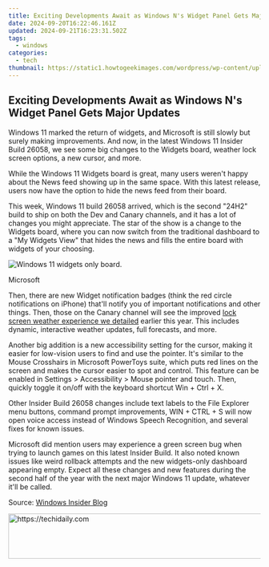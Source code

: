 ```yaml
---
title: Exciting Developments Await as Windows N's Widget Panel Gets Major Updates
date: 2024-09-20T16:22:46.161Z
updated: 2024-09-21T16:23:31.502Z
tags:
  - windows
categories:
  - tech
thumbnail: https://static1.howtogeekimages.com/wordpress/wp-content/uploads/2023/11/33.png
---
```


## Exciting Developments Await as Windows N's Widget Panel Gets Major Updates

Windows 11 marked the return of widgets, and Microsoft is still slowly but surely making improvements. And now, in the latest Windows 11 Insider Build 26058, we see some big changes to the Widgets board, weather lock screen options, a new cursor, and more.

 While the Windows 11 Widgets board is great, many users weren't happy about the News feed showing up in the same space. With this latest release, users now have the option to hide the news feed from their board.

 This week, Windows 11 build 26058 arrived, which is the second "24H2" build to ship on both the Dev and Canary channels, and it has a lot of changes you might appreciate. The star of the show is a change to the Widgets board, where you can now switch from the traditional dashboard to a "My Widgets View" that hides the news and fills the entire board with widgets of your choosing.

![Windows 11 widgets only board.](https://static1.howtogeekimages.com/wordpress/wp-content/uploads/2024/02/windows-11-widgets-only.jpg) 

Microsoft 

 Then, there are new Widget notification badges (think the red circle notifications on iPhone) that'll notify you of important notifications and other things. Then, those on the Canary channel will see the improved [lock screen weather experience we detailed](https://media-tips.techidaily.com/mpg-to-divx-video-conversion-for-windows-and-macos-users-a-comprehensive-tutorial/) earlier this year. This includes dynamic, interactive weather updates, full forecasts, and more.

 Another big addition is a new accessibility setting for the cursor, making it easier for low-vision users to find and use the pointer. It's similar to the Mouse Crosshairs in Microsoft PowerToys suite, which puts red lines on the screen and makes the cursor easier to spot and control. This feature can be enabled in Settings > Accessibility > Mouse pointer and touch. Then, quickly toggle it on/off with the keyboard shortcut Win + Ctrl + X.

 Other Insider Build 26058 changes include text labels to the File Explorer menu buttons, command prompt improvements, WIN + CTRL + S will now open voice access instead of Windows Speech Recognition, and several fixes for known issues.

 Microsoft did mention users may experience a green screen bug when trying to launch games on this latest Insider Build. It also noted known issues like weird rollback attempts and the new widgets-only dashboard appearing empty. Expect all these changes and new features during the second half of the year with the next major Windows 11 update, whatever it'll be called.

 Source: [Windows Insider Blog](https://blogs.windows.com/windows-insider/2024/02/14/announcing-windows-11-insider-preview-build-26058-canary-and-dev-channels/)

<ins class="adsbygoogle"
     style="display:block"
     data-ad-format="autorelaxed"
     data-ad-client="ca-pub-7571918770474297"
     data-ad-slot="1223367746"></ins>

<ins class="adsbygoogle"
     style="display:block"
     data-ad-client="ca-pub-7571918770474297"
     data-ad-slot="8358498916"
     data-ad-format="auto"
     data-full-width-responsive="true"></ins>



<!-- affiliate ads begin -->
<a href="https://aligracehair.sjv.io/c/5597632/1868590/19272" target="_top" id="1868590">
  <img src="//a.impactradius-go.com/display-ad/19272-1868590" border="0" alt="https://techidaily.com" width="728" height="90"/>
</a>
<img height="0" width="0" src="https://aligracehair.sjv.io/i/5597632/1868590/19272" style="position:absolute;visibility:hidden;" border="0" />
<!-- affiliate ads end -->

